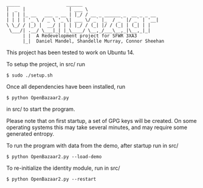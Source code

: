 ```
_____                 ______
|  _  |                | ___ \
| | | |_ __   ___ _ __ | |_/ / __ _ ______ _  __ _ _ __
| | | | '_ \ / _ \ '_ \| ___ \/ _` |_  / _` |/ _` | '__|
\ \_/ / |_) |  __/ | | | |_/ / (_| |/ / (_| | (_| | |   
 \___/| .__/ \___|_| |_\____/ \__,_/___\__,_|\__,_|_|   
      | |  A Redevelopment project for SFWR 3XA3 
      |_|  Daniel Mandel, Shandelle Murray, Connor Sheehan
```

This project has been tested to work on Ubuntu 14.

To setup the project, in src/ run
```
$ sudo ./setup.sh
```

Once all dependencies have been installed, run

```
$ python OpenBazaar2.py
```
in src/ to start the program. 

Please note that on first startup, a set of GPG keys
will be created. On some operating systems this may take several
minutes, and may require some generated entropy.

To run the program with data from the demo, after startup run in src/

```
$ python OpenBazaar2.py --load-demo
```

To re-initialize the identity module, run in src/

```
$ python OpenBazaar2.py --restart
```
